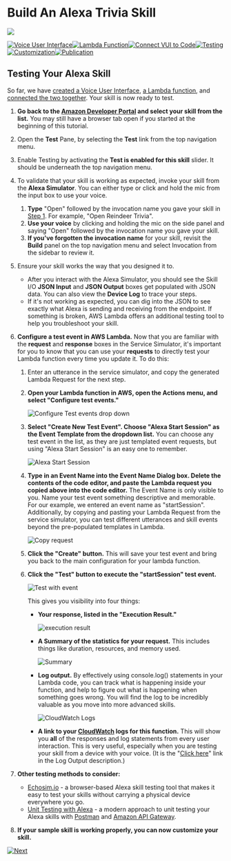 # Build An Alexa Trivia Skill
<img src="https://m.media-amazon.com/images/G/01/mobile-apps/dex/alexa/alexa-skills-kit/tutorials/quiz-game/header._TTH_.png" />

[![Voice User Interface](https://m.media-amazon.com/images/G/01/mobile-apps/dex/alexa/alexa-skills-kit/tutorials/navigation/1-locked._TTH_.png)](./1-voice-user-interface.md)[![Lambda Function](https://m.media-amazon.com/images/G/01/mobile-apps/dex/alexa/alexa-skills-kit/tutorials/navigation/2-locked._TTH_.png)](./2-lambda-function.md)[![Connect VUI to Code](https://m.media-amazon.com/images/G/01/mobile-apps/dex/alexa/alexa-skills-kit/tutorials/navigation/3-locked._TTH_.png)](./3-connect-vui-to-code.md)[![Testing](https://m.media-amazon.com/images/G/01/mobile-apps/dex/alexa/alexa-skills-kit/tutorials/navigation/4-on._TTH_.png)](./4-testing.md)[![Customization](https://m.media-amazon.com/images/G/01/mobile-apps/dex/alexa/alexa-skills-kit/tutorials/navigation/5-off._TTH_.png)](./5-customization.md)[![Publication](https://m.media-amazon.com/images/G/01/mobile-apps/dex/alexa/alexa-skills-kit/tutorials/navigation/6-off._TTH_.png)](./6-publication.md)

## Testing Your Alexa Skill

So far, we have [created a Voice User Interface](./1-voice-user-interface.md), [a Lambda function](./2-lambda-function.md), and [connected the two together](./3-connect-vui-to-code.md).  Your skill is now ready to test.

1.  **Go back to the [Amazon Developer Portal](https://developer.amazon.com/edw/home.html#/skills/list?&sc_category=Owned&sc_channel=RD&sc_campaign=Evangelism2018&sc_publisher=github&sc_content=Survey&sc_detail=trivia-nodejs-V2_GUI-4&sc_funnel=Convert&sc_country=WW&sc_medium=Owned_RD_Evangelism2018_github_Survey_trivia-nodejs-V2_GUI-4_Convert_WW_beginnersdevs&sc_segment=beginnersdevs) and select your skill from the list.** You may still have a browser tab open if you started at the beginning of this tutorial.

2. Open the **Test** Pane, by selecting the **Test** link from the top navigation menu.

3. Enable Testing by activating the **Test is enabled for this skill** slider. It should be underneath the top navigation menu.

4. To validate that your skill is working as expected, invoke your skill from the **Alexa Simulator**. You can either type or click and hold the mic from the input box to use your voice.
	1. **Type** "Open" followed by the invocation name you gave your skill in [Step 1](./1-voice-user-interface.md). For example, "Open Reindeer Trivia".
	2. **Use your voice** by clicking and holding the mic on the side panel and saying "Open" followed by the invocation name you gave your skill.
	3. **If you've forgotten the invocation name** for your skill, revisit the **Build** panel on the top navigation menu and select Invocation from the sidebar to review it.

5. Ensure your skill works the way that you designed it to.
	* After you interact with the Alexa Simulator, you should see the Skill I/O **JSON Input** and **JSON Output** boxes get populated with JSON data. You can also view the **Device Log** to trace your steps.
	* If it's not working as expected, you can dig into the JSON to see exactly what Alexa is sending and receiving from the endpoint. If something is broken, AWS Lambda offers an additional testing tool to help you troubleshoot your skill.

6.  **Configure a test event in AWS Lambda.** Now that you are familiar with the **request** and **response** boxes in the Service Simulator, it's important for you to know that you can use your **requests** to directly test your Lambda function every time you update it.  To do this:
    1.  Enter an utterance in the service simulator, and copy the generated Lambda Request for the next step.

    2.  **Open your Lambda function in AWS, open the Actions menu, and select "Configure test events."**

		![Configure Test events drop down](https://m.media-amazon.com/images/G/01/mobile-apps/dex/alexa/alexa-skills-kit/tutorials/general/4-5-2-configure-test-event._TTH_.png)

    3.  **Select "Create New Test Event". Choose "Alexa Start Session" as the Event Template from the dropdown list.** You can choose any test event in the list, as they are just templated event requests, but using "Alexa Start Session" is an easy one to remember.  

		![Alexa Start Session](https://m.media-amazon.com/images/G/01/mobile-apps/dex/alexa/alexa-skills-kit/tutorials/general/4-5-3-alexa-start-session._TTH_.png)

    4.  **Type in an Event Name into the Event Name Dialog box. Delete the contents of the code editor, and paste the Lambda request you copied above into the code editor.** The Event Name is only visible to you. Name your test event something descriptive and memorable. For our example, we entered an event name as "startSession". Additionally, by copying and pasting your Lambda Request from the service simulator, you can test different utterances and skill events beyond the pre-populated templates in Lambda.

		![Copy request](https://m.media-amazon.com/images/G/01/mobile-apps/dex/alexa/alexa-skills-kit/tutorials/fact/4-5-4-paste-request._TTH_.png)

    5.  **Click the "Create" button.** This will save your test event and bring you back to the main configuration for your lambda function.

    6.  **Click the "Test" button to execute the "startSession" test event.**

		![Test with event](https://m.media-amazon.com/images/G/01/mobile-apps/dex/alexa/alexa-skills-kit/tutorials/general/4-5-5-save-and-test._TTH_.png)

        This gives you visibility into four things:

        *  **Your response, listed in the "Execution Result."**

			![execution result](https://m.media-amazon.com/images/G/01/mobile-apps/dex/alexa/alexa-skills-kit/tutorials/fact/4-5-5-1-execution-result._TTH_.png)

        *  **A Summary of the statistics for your request.** This includes things like duration, resources, and memory used.

			![Summary](https://m.media-amazon.com/images/G/01/mobile-apps/dex/alexa/alexa-skills-kit/tutorials/general/4-5-5-2-summary._TTH_.png)

        *  **Log output.**  By effectively using console.log() statements in your Lambda code, you can track what is happening inside your function, and help to figure out what is happening when something goes wrong.  You will find the log to be incredibly valuable as you move into more advanced skills.

			![CloudWatch Logs](https://m.media-amazon.com/images/G/01/mobile-apps/dex/alexa/alexa-skills-kit/tutorials/general/4-5-5-3-log-output._TTH_.png)

        *  **A link to your [CloudWatch](https://console.aws.amazon.com/cloudwatch/home?region=us-east-1#logs:) logs for this function.**  This will show you **all** of the responses and log statements from every user interaction.  This is very useful, especially when you are testing your skill from a device with your voice.  (It is the "[Click here](https://console.aws.amazon.com/cloudwatch/home?region=us-east-1#logs:)" link in the Log Output description.)

7.  **Other testing methods to consider:**

    *  [Echosim.io](https://echosim.io) - a browser-based Alexa skill testing tool that makes it easy to test your skills without carrying a physical device everywhere you go.
    *  [Unit Testing with Alexa](https://github.com/alexa/alexa-cookbook/tree/master/testing/postman/README.md) - a modern approach to unit testing your Alexa skills with [Postman](http://getpostman.com) and [Amazon API Gateway](http://aws.amazon.com/apigateway).

8.  **If your sample skill is working properly, you can now customize your skill.**

[![Next](https://m.media-amazon.com/images/G/01/mobile-apps/dex/alexa/alexa-skills-kit/tutorials/general/buttons/button_next_customization._TTH_.png)](./5-customization.md)
